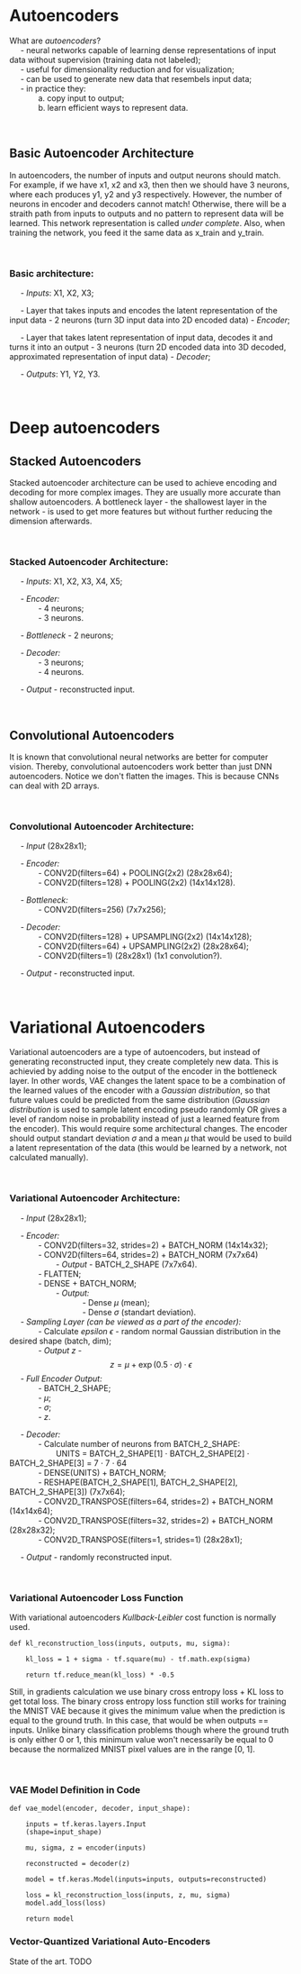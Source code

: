 # **Autoencoders**

What are *autoencoders*?  
&nbsp;&nbsp;&nbsp;&nbsp; - neural networks capable of learning dense representations of input data without supervision (training data not labeled);  
&nbsp;&nbsp;&nbsp;&nbsp; - useful for dimensionality reduction and for visualization;  
&nbsp;&nbsp;&nbsp;&nbsp; - can be used to generate new data that resembels input data;  
&nbsp;&nbsp;&nbsp;&nbsp; - in practice they:  
&nbsp;&nbsp;&nbsp;&nbsp;&nbsp;&nbsp;&nbsp;&nbsp;&nbsp;&nbsp;&nbsp;&nbsp; a. copy input to output;  
&nbsp;&nbsp;&nbsp;&nbsp;&nbsp;&nbsp;&nbsp;&nbsp;&nbsp;&nbsp;&nbsp;&nbsp; b. learn efficient ways to represent data. 

&nbsp;  

## **Basic Autoencoder Architecture**
In autoencoders, the number of inputs and output neurons should match. For example, if we have x1, x2 and x3, then then we should have 3 neurons, where each produces y1, y2 and y3 respectively. However, the number of neurons in encoder and decoders cannot match! Otherwise, there will be a straith path from inputs to outputs and no pattern to represent data will be learned. This network representation is called *under complete*. Also, when training the network, you feed it the same data as x_train and y_train.  

&nbsp;

### **Basic architecture:**   
&nbsp;&nbsp;&nbsp;&nbsp; - *Inputs*: X1, X2, X3;  

&nbsp;&nbsp;&nbsp;&nbsp; - Layer that takes inputs and encodes the latent representation of the input data - 2 neurons (turn 3D input data into 2D encoded data) - *Encoder*;  

&nbsp;&nbsp;&nbsp;&nbsp; - Layer that takes latent representation of input data, decodes it and turns it into an output - 3 neurons (turn 2D encoded data into 3D decoded, approximated representation of input data) - *Decoder*;  

&nbsp;&nbsp;&nbsp;&nbsp; - *Outputs*: Y1, Y2, Y3.

&nbsp;  

# **Deep autoencoders**
## **Stacked Autoencoders**
Stacked autoencoder architecture can be used to achieve encoding and decoding for more complex images. They are usually more accurate than shallow autoencoders. A bottleneck layer - the shallowest layer in the network - is used to get more features but without further reducing the dimension afterwards.  

&nbsp;  

### **Stacked Autoencoder Architecture:**  
&nbsp;&nbsp;&nbsp;&nbsp; - *Inputs*: X1, X2, X3, X4, X5;  

&nbsp;&nbsp;&nbsp;&nbsp; - *Encoder:*  
&nbsp;&nbsp;&nbsp;&nbsp;&nbsp;&nbsp;&nbsp;&nbsp;&nbsp;&nbsp;&nbsp;&nbsp; - 4 neurons;  
&nbsp;&nbsp;&nbsp;&nbsp;&nbsp;&nbsp;&nbsp;&nbsp;&nbsp;&nbsp;&nbsp;&nbsp; - 3 neurons.  

&nbsp;&nbsp;&nbsp;&nbsp; - *Bottleneck* - 2 neurons;  

&nbsp;&nbsp;&nbsp;&nbsp; - *Decoder:*  
&nbsp;&nbsp;&nbsp;&nbsp;&nbsp;&nbsp;&nbsp;&nbsp;&nbsp;&nbsp;&nbsp;&nbsp; - 3 neurons;  
&nbsp;&nbsp;&nbsp;&nbsp;&nbsp;&nbsp;&nbsp;&nbsp;&nbsp;&nbsp;&nbsp;&nbsp; - 4 neurons.  

&nbsp;&nbsp;&nbsp;&nbsp; - *Output* - reconstructed input.

&nbsp;  

## **Convolutional Autoencoders**
It is known that convolutional neural networks are better for computer vision. Thereby, convolutional autoencoders work better than just DNN autoencoders. Notice we don't flatten the images. This is because CNNs can deal with 2D arrays. 

&nbsp;

### **Convolutional Autoencoder Architecture:**  
&nbsp;&nbsp;&nbsp;&nbsp; - *Input* (28x28x1);  

&nbsp;&nbsp;&nbsp;&nbsp; - *Encoder:*  
&nbsp;&nbsp;&nbsp;&nbsp;&nbsp;&nbsp;&nbsp;&nbsp;&nbsp;&nbsp;&nbsp;&nbsp; - CONV2D(filters=64) + POOLING(2x2) (28x28x64);  
&nbsp;&nbsp;&nbsp;&nbsp;&nbsp;&nbsp;&nbsp;&nbsp;&nbsp;&nbsp;&nbsp;&nbsp; - CONV2D(filters=128) + POOLING(2x2) (14x14x128).  

&nbsp;&nbsp;&nbsp;&nbsp; - *Bottleneck:*  
&nbsp;&nbsp;&nbsp;&nbsp;&nbsp;&nbsp;&nbsp;&nbsp;&nbsp;&nbsp;&nbsp;&nbsp; - CONV2D(filters=256) (7x7x256); 

&nbsp;&nbsp;&nbsp;&nbsp; - *Decoder:*  
&nbsp;&nbsp;&nbsp;&nbsp;&nbsp;&nbsp;&nbsp;&nbsp;&nbsp;&nbsp;&nbsp;&nbsp; - CONV2D(filters=128) + UPSAMPLING(2x2) (14x14x128);  
&nbsp;&nbsp;&nbsp;&nbsp;&nbsp;&nbsp;&nbsp;&nbsp;&nbsp;&nbsp;&nbsp;&nbsp; - CONV2D(filters=64) + UPSAMPLING(2x2) (28x28x64);  
&nbsp;&nbsp;&nbsp;&nbsp;&nbsp;&nbsp;&nbsp;&nbsp;&nbsp;&nbsp;&nbsp;&nbsp; - CONV2D(filters=1) (28x28x1) (1x1 convolution?).  

&nbsp;&nbsp;&nbsp;&nbsp; - *Output* - reconstructed input.

&nbsp;

# **Variational Autoencoders**
Variational autoencoders are a type of autoencoders, but instead of generating reconstructed input, they create completely new data. This is achievied by adding noise to the output of the encoder in the bottleneck layer. In other words, VAE changes the latent space to be a combination of the learned values of the encoder with a *Gaussian distribution*, so that future values could be predicted from the same distribution (*Gaussian distribution* is used to sample latent encoding pseudo randomly OR gives a level of random noise in probability instead of just a learned feature from the encoder). This would require some architectural changes. The encoder should output standart deviation $\sigma$ and a mean $\mu$ that would be used to build a latent representation of the data (this would be learned by a network, not calculated manually).

&nbsp;

### **Variational Autoencoder Architecture:**  
&nbsp;&nbsp;&nbsp;&nbsp; - *Input* (28x28x1);  

&nbsp;&nbsp;&nbsp;&nbsp; - *Encoder:*  
&nbsp;&nbsp;&nbsp;&nbsp;&nbsp;&nbsp;&nbsp;&nbsp;&nbsp;&nbsp;&nbsp;&nbsp; - CONV2D(filters=32, strides=2) + BATCH_NORM (14x14x32);  
&nbsp;&nbsp;&nbsp;&nbsp;&nbsp;&nbsp;&nbsp;&nbsp;&nbsp;&nbsp;&nbsp;&nbsp; - CONV2D(filters=64, strides=2) + BATCH_NORM (7x7x64)  
&nbsp;&nbsp;&nbsp;&nbsp;&nbsp;&nbsp;&nbsp;&nbsp;&nbsp;&nbsp;&nbsp;&nbsp;&nbsp;&nbsp;&nbsp;&nbsp;&nbsp;&nbsp;&nbsp;&nbsp;  - *Output* - BATCH_2_SHAPE (7x7x64).  
&nbsp;&nbsp;&nbsp;&nbsp;&nbsp;&nbsp;&nbsp;&nbsp;&nbsp;&nbsp;&nbsp;&nbsp; - FLATTEN;  
&nbsp;&nbsp;&nbsp;&nbsp;&nbsp;&nbsp;&nbsp;&nbsp;&nbsp;&nbsp;&nbsp;&nbsp; - DENSE + BATCH_NORM;  
&nbsp;&nbsp;&nbsp;&nbsp;&nbsp;&nbsp;&nbsp;&nbsp;&nbsp;&nbsp;&nbsp;&nbsp;&nbsp;&nbsp;&nbsp;&nbsp;&nbsp;&nbsp;&nbsp;&nbsp; - *Output:*  
&nbsp;&nbsp;&nbsp;&nbsp;&nbsp;&nbsp;&nbsp;&nbsp;&nbsp;&nbsp;&nbsp;&nbsp;&nbsp;&nbsp;&nbsp;&nbsp;&nbsp;&nbsp;&nbsp;&nbsp;&nbsp;&nbsp;&nbsp;&nbsp;&nbsp;&nbsp;&nbsp;&nbsp;&nbsp;&nbsp;&nbsp;&nbsp;  - Dense $\mu$ (mean);  
&nbsp;&nbsp;&nbsp;&nbsp;&nbsp;&nbsp;&nbsp;&nbsp;&nbsp;&nbsp;&nbsp;&nbsp;&nbsp;&nbsp;&nbsp;&nbsp;&nbsp;&nbsp;&nbsp;&nbsp;&nbsp;&nbsp;&nbsp;&nbsp;&nbsp;&nbsp;&nbsp;&nbsp;&nbsp;&nbsp;&nbsp;&nbsp;  - Dense $\sigma$ (standart deviation).  
&nbsp;&nbsp;&nbsp;&nbsp; - *Sampling Layer (can be viewed as a part of the encoder):*  
&nbsp;&nbsp;&nbsp;&nbsp;&nbsp;&nbsp;&nbsp;&nbsp;&nbsp;&nbsp;&nbsp;&nbsp; - Calculate *epsilon* $\epsilon$ - random normal Gaussian distribution in the desired shape (batch, dim);  
&nbsp;&nbsp;&nbsp;&nbsp;&nbsp;&nbsp;&nbsp;&nbsp;&nbsp;&nbsp;&nbsp;&nbsp; - *Output $z$* - 
$$z = \mu + \exp(0.5 \cdot \sigma) \cdot \epsilon$$
&nbsp;&nbsp;&nbsp;&nbsp; - *Full Encoder Output:*  
&nbsp;&nbsp;&nbsp;&nbsp;&nbsp;&nbsp;&nbsp;&nbsp;&nbsp;&nbsp;&nbsp;&nbsp; - BATCH_2_SHAPE;  
&nbsp;&nbsp;&nbsp;&nbsp;&nbsp;&nbsp;&nbsp;&nbsp;&nbsp;&nbsp;&nbsp;&nbsp; - $\mu$;  
&nbsp;&nbsp;&nbsp;&nbsp;&nbsp;&nbsp;&nbsp;&nbsp;&nbsp;&nbsp;&nbsp;&nbsp; - $\sigma$;  
&nbsp;&nbsp;&nbsp;&nbsp;&nbsp;&nbsp;&nbsp;&nbsp;&nbsp;&nbsp;&nbsp;&nbsp; - *z*.  

&nbsp;&nbsp;&nbsp;&nbsp; - *Decoder:*  
&nbsp;&nbsp;&nbsp;&nbsp;&nbsp;&nbsp;&nbsp;&nbsp;&nbsp;&nbsp;&nbsp;&nbsp; - Calculate number of neurons from BATCH_2_SHAPE:      
&nbsp;&nbsp;&nbsp;&nbsp;&nbsp;&nbsp;&nbsp;&nbsp;&nbsp;&nbsp;&nbsp;&nbsp;&nbsp;&nbsp;&nbsp;&nbsp;&nbsp;&nbsp;&nbsp;&nbsp; UNITS = BATCH_2_SHAPE[1] $\cdot$ BATCH_2_SHAPE[2] $\cdot$ BATCH_2_SHAPE[3] = 7 $\cdot$ 7 $\cdot$ 64  
&nbsp;&nbsp;&nbsp;&nbsp;&nbsp;&nbsp;&nbsp;&nbsp;&nbsp;&nbsp;&nbsp;&nbsp; - DENSE(UNITS) + BATCH_NORM;  
&nbsp;&nbsp;&nbsp;&nbsp;&nbsp;&nbsp;&nbsp;&nbsp;&nbsp;&nbsp;&nbsp;&nbsp; - RESHAPE(BATCH_2_SHAPE[1], BATCH_2_SHAPE[2], BATCH_2_SHAPE[3]) (7x7x64);  
&nbsp;&nbsp;&nbsp;&nbsp;&nbsp;&nbsp;&nbsp;&nbsp;&nbsp;&nbsp;&nbsp;&nbsp; - CONV2D_TRANSPOSE(filters=64, strides=2) + BATCH_NORM (14x14x64);  
&nbsp;&nbsp;&nbsp;&nbsp;&nbsp;&nbsp;&nbsp;&nbsp;&nbsp;&nbsp;&nbsp;&nbsp; - CONV2D_TRANSPOSE(filters=32, strides=2) + BATCH_NORM (28x28x32);  
&nbsp;&nbsp;&nbsp;&nbsp;&nbsp;&nbsp;&nbsp;&nbsp;&nbsp;&nbsp;&nbsp;&nbsp; - CONV2D_TRANSPOSE(filters=1, strides=1) (28x28x1);    

&nbsp;&nbsp;&nbsp;&nbsp; - *Output* - randomly reconstructed input.

&nbsp;

### **Variational Autoencoder Loss Function**
With variational autoencoders *Kullback-Leibler* cost function is normally used.
```
def kl_reconstruction_loss(inputs, outputs, mu, sigma):

    kl_loss = 1 + sigma - tf.square(mu) - tf.math.exp(sigma)

    return tf.reduce_mean(kl_loss) * -0.5
```

Still, in gradients calculation we use binary cross entropy loss + KL loss to get total loss. The binary cross entropy loss function still works for training the MNIST VAE because it gives the minimum value when the prediction is equal to the ground truth. In this case, that would be when outputs == inputs. Unlike binary classification problems though where the ground truth is only either 0 or 1, this minimum value won't necessarily be equal to 0 because the normalized MNIST pixel values are in the range [0, 1].

&nbsp;

### **VAE Model Definition in Code**
```
def vae_model(encoder, decoder, input_shape):

    inputs = tf.keras.layers.Input
    (shape=input_shape)

    mu, sigma, z = encoder(inputs)

    reconstructed = decoder(z)

    model = tf.keras.Model(inputs=inputs, outputs=reconstructed)

    loss = kl_reconstruction_loss(inputs, z, mu, sigma)
    model.add_loss(loss)

    return model

```

### Vector-Quantized Variational Auto-Encoders

State of the art. TODO